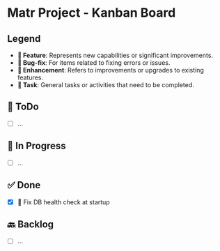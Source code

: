 # Matr Project - Kanban Board

## Legend
- **🌟 Feature**: Represents new capabilities or significant improvements.
- **🐞 Bug-fix**: For items related to fixing errors or issues.
- **🔧 Enhancement**: Refers to improvements or upgrades to existing features.
- **📌 Task**: General tasks or activities that need to be completed.

## 📝 ToDo
- [ ] ...

## 🚧 In Progress
- [ ] ...

## ✅ Done
- [X] 🐞 Fix DB health check at startup 

## 🔙 Backlog
- [ ] ...

